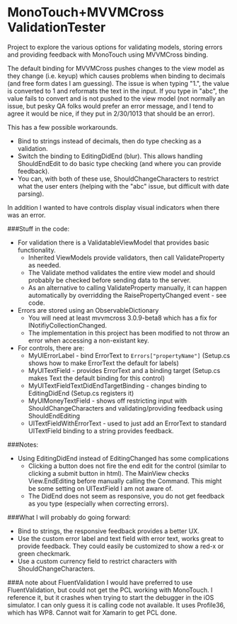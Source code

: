 MonoTouch+MVVMCross ValidationTester
=========================

Project to explore the various options for validating models, storing errors and providing feedback with MonoTouch using MVVMCross binding.

The default binding for MVVMCross pushes changes to the view model as they change (i.e. keyup) which causes problems when binding to decimals (and free form dates I am guessing). The issue is when typing "1.", the value is converted to 1 and reformats the text in the input. If you type in "abc", the value fails to convert and is not pushed to the view model (not normally an issue, but pesky QA folks would prefer an error message, and I tend to agree it would be nice, if they put in 2/30/1013 that should be an error).

This has a few possible workarounds.
* Bind to strings instead of decimals, then do type checking as a validation.
* Switch the binding to EditingDidEnd (blur). This allows handling ShouldEndEdit to do basic type checking (and where you can provide feedback).
* You can, with both of these use, ShouldChangeCharacters to restrict what the user enters (helping with the "abc" issue, but difficult with date parsing).

In addition I wanted to have controls display visual indicators when there was an error.

###Stuff in the code:
* For validation there is a ValidatableViewModel that provides basic functionality. 
  * Inherited ViewModels provide validators, then call ValidateProperty as needed. 
  * The Validate method validates the entire view model and should probably be checked before sending data to the server.
  * As an alternative to calling ValidateProperty manually, it can happen automatically by overridding the RaisePropertyChanged event - see code.
* Errors are stored using an ObservableDictionary
  * You will need at least mvvmcross 3.0.9-beta8 which has a fix for INotifiyCollectionChanged.
  * The implementation in this project has been modified to not throw an error when accessing a non-existant key.
* For controls, there are:
  * MyUIErrorLabel - bind ErrorText to `Errors["propertyName"]` (Setup.cs shows how to make ErrorText the default for labels)
  * MyUITextField - provides ErrorText and a binding target (Setup.cs makes Text the default binding for this control)
  * MyUITextFieldTextDidEndTargetBinding - changes binding to EditingDidEnd (Setup.cs registers it)
  * MyUIMoneyTextField - shows off restricting input with ShouldChangeCharacters and validating/providing feedback using ShouldEndEditing
  * UITextFieldWithErrorText - used to just add an ErrorText to standard UITextField binding to a string provides feedback.

###Notes:
* Using EditingDidEnd instead of EditingChanged has some complications
  * Clicking a button does not fire the end edit for the control (similar to clicking a submit button in html). The MainView checks View.EndEditing before manually calling the Command. This might be some setting on UITextField I am not aware of.
  * The DidEnd does not seem as responsive, you do not get feedback as you type (especially when correcting errors).

  
###What I will probably do going forward:
* Bind to strings, the responsive feedback provides a better UX.
* Use the custom error label and text field with error text, works great to provide feedback. They could easily be customized to show a red-x or green checkmark.
* Use a custom currency field to restrict characters with ShouldChangeCharacters.

###A note about FluentValidation
I would have preferred to use FluentValidation, but could not get the PCL working with MonoTouch. I reference it, but it crashes when trying to start the debugger in the iOS simulator.
I can only guess it is calling code not available. It uses Profile36, which has WP8. Cannot wait for Xamarin to get PCL done.

